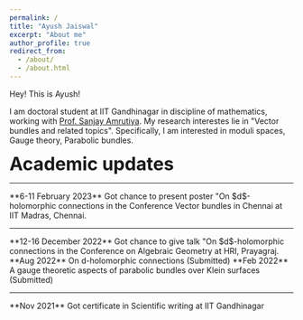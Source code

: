 ```yaml
---
permalink: /
title: "Ayush Jaiswal"
excerpt: "About me"
author_profile: true
redirect_from: 
  - /about/
  - /about.html
---
```


Hey! This is Ayush!

I am doctoral student at IIT Gandhinagar in discipline of mathematics, working with [Prof. Sanjay Amrutiya](https://sites.google.com/site/amrutsanj). My research interestes lie in "Vector bundles and related topics".
Specifically, I am interested in moduli spaces, Gauge theory, Parabolic bundles.

**<font size="6">Academic updates</font>**  
<hr style="border:3px light gray"> 
**6-11 February 2023** Got chance to present poster "On $d$-holomorphic connections in the Conference <it>Vector bundles in Chennai</it> at IIT Madras, Chennai.
<hr style="border:3px light gray">  
**12-16 December 2022** Got chance to give talk "On $d$-holomorphic connections in the <it>Conference on Algebraic Geometry</it> at HRI, Prayagraj.
<br>
**Aug 2022** On d-holomorphic connections (Submitted)  
**Feb 2022** A gauge theoretic aspects of parabolic bundles over Klein surfaces (Submitted)
<hr style="border:3px light gray">  
**Nov 2021** Got certificate in Scientific writing at IIT Gandhinagar
